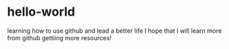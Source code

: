 # hello-world
learning how to use github and lead a better life
I hope that I will learn more from github gettiing more resources!
